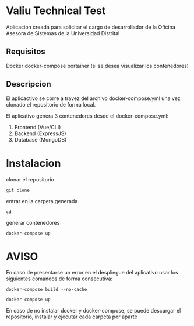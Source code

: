 # Valiu Technical Test

Aplicacion creada para solicitar el cargo de desarrollador de la Oficina Asesora de Sistemas de la Universidad Distrital

## Requisitos

Docker
docker-compose
portainer (si se desea visualizar los contenedores)

## Descripcion

El aplicactivo se corre a travez del archivo docker-compose.yml una vez clonado el repositorio de forma local.

El aplicativo genera 3 contenedores desde el docker-compose.yml: 

1) Frontend (Vue/CLI)
2) Backend (ExpressJS)
3) Database (MongoDB)

# Instalacion

clonar el repositorio
```
git clone 
```
entrar en la carpeta generada
```
cd 
```
generar contenedores
```
docker-compose up
```

# AVISO

En caso de presentarse un error en el despliegue del aplicativo usar los siguientes comandos de forma consecutiva:
```
docker-compose build --no-cache
```
```
docker-compose up
```

En caso de no instalar docker y docker-compose, se puede descargar el repositorio, instalar y ejecutar cada carpeta por aparte
